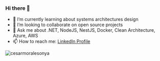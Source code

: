 ### Hi there 👋
- 🌱 I’m currently learning about systems architectures design
- 👯 I’m looking to collaborate on open source projects
- 💬 Ask me about .NET, NodeJS, NestJS, Docker, Clean Architecture, Azure, AWS 
- 📫 How to reach me: [LinkedIn Profile](https://www.linkedin.com/in/cesarmoralesonya)

<div>
  <img align="center" src="https://github-readme-stats.vercel.app/api/top-langs/?username=cesarmoralesonya&layout=extended&hide=html,css,javascript,ruby&theme=react&langs_count=8" alt="cesarmoralesonya" />
<div/>
<br />
<!--
**cesarmoralesonya/cesarmoralesonya** is a ✨ _special_ ✨ repository because its `README.md` (this file) appears on your GitHub profile.

Here are some ideas to get you started:

- 🔭 I’m currently working on ...
- 🌱 I’m currently learning ...
- 👯 I’m looking to collaborate on ...
- 🤔 I’m looking for help with ...
- 💬 Ask me about ...
- 📫 How to reach me: ...
- 😄 Pronouns: ...
- ⚡ Fun fact: ...
-->
